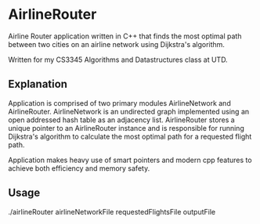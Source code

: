 # AirlineRouter
Airline Router application written in C++ that finds the most optimal path between two cities on an airline network using Dijkstra's algorithm. 

Written for my CS3345 Algorithms and Datastructures class at UTD.

## Explanation

Application is comprised of two primary modules AirlineNetwork and AirlineRouter. 
AirlineNetwork is an undirected graph implemented using an open addressed hash table as an adjacency list.
AirlineRouter stores a unique pointer to an AirlineRouter instance and is responsible for running Dijkstra's algorithm to calculate the most optimal path for a requested flight path.

Application makes heavy use of smart pointers and modern cpp features to achieve both efficiency and memory safety.

## Usage

./airlineRouter airlineNetworkFile requestedFlightsFile outputFile
